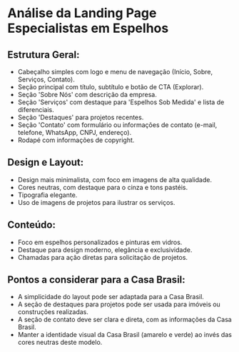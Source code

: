 # Análise da Landing Page Especialistas em Espelhos

## Estrutura Geral:
- Cabeçalho simples com logo e menu de navegação (Início, Sobre, Serviços, Contato).
- Seção principal com título, subtítulo e botão de CTA (Explorar).
- Seção 'Sobre Nós' com descrição da empresa.
- Seção 'Serviços' com destaque para 'Espelhos Sob Medida' e lista de diferenciais.
- Seção 'Destaques' para projetos recentes.
- Seção 'Contato' com formulário ou informações de contato (e-mail, telefone, WhatsApp, CNPJ, endereço).
- Rodapé com informações de copyright.

## Design e Layout:
- Design mais minimalista, com foco em imagens de alta qualidade.
- Cores neutras, com destaque para o cinza e tons pastéis.
- Tipografia elegante.
- Uso de imagens de projetos para ilustrar os serviços.

## Conteúdo:
- Foco em espelhos personalizados e pinturas em vidros.
- Destaque para design moderno, elegância e exclusividade.
- Chamadas para ação diretas para solicitação de projetos.

## Pontos a considerar para a Casa Brasil:
- A simplicidade do layout pode ser adaptada para a Casa Brasil.
- A seção de destaques para projetos pode ser usada para imóveis ou construções realizadas.
- A seção de contato deve ser clara e direta, com as informações da Casa Brasil.
- Manter a identidade visual da Casa Brasil (amarelo e verde) ao invés das cores neutras deste modelo.

